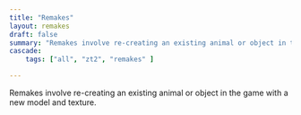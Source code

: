 ```yaml
---
title: "Remakes"
layout: remakes
draft: false
summary: "Remakes involve re-creating an existing animal or object in the game with a new model and texture."
cascade:
    tags: ["all", "zt2", "remakes" ]

---
```


Remakes involve re-creating an existing animal or object in the game with a new model and texture.